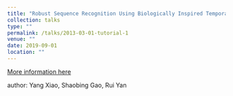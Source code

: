 ```yaml
---
title: "Robust Sequence Recognition Using Biologically Inspired Temporal Learning Mechanisms"
collection: talks
type: ""
permalink: /talks/2013-03-01-tutorial-1
venue: ""
date: 2019-09-01
location: ""
---
```


[More information here](https://ieeexplore.ieee.org/stamp/stamp.jsp?tp=&arnumber=8901946)

author: Yang Xiao, Shaobing Gao, Rui Yan